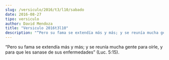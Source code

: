 ```yaml
---
slug: /versiculo/2016/t3/l10/sabado
date: 2016-08-27
tipo: versiculo
author: David Mendoza
title: "Versiculo 2016t3l10"
description: "“Pero su fama se extendía más y más; y se reunía mucha gente para oírle, y para que les sanase de sus enfermedades” (Luc. 5:15)."
---
```


“Pero su fama se extendía más y más; y se reunía mucha gente para oírle, y para que les sanase de sus enfermedades” (Luc. 5:15).
